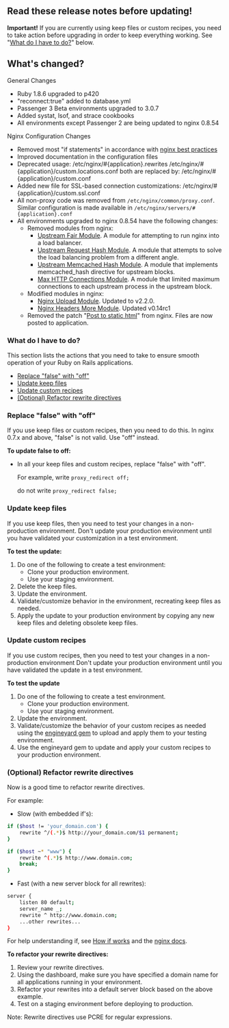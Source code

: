 ## Read these release notes before updating!

**Important!** If you are currently using keep files or custom recipes, you need to take action before upgrading in order to keep everything working. See "[What do I have to do?](http://docs.engineyard.com/appcloud_update_2011_05_24.html#what)" below.

## What's changed?

General Changes

* Ruby 1.8.6 upgraded to p420
* "reconnect:true" added to database.yml
* Passenger 3 Beta environments upgraded to 3.0.7
* Added systat, lsof, and strace cookbooks
* All environments except Passenger 2 are being updated to nginx 0.8.54

Nginx Configuration Changes

* Removed most "if statements" in accordance with [nginx best practices](http://wiki.nginx.org/IfIsEvil)
* Improved documentation in the configuration files
* Deprecated usage:
		/etc/nginx/#{application}.rewrites
    	/etc/nginx/#{application}/custom.locations.conf
  both are replaced by:
		/etc/nginx/#{application}/custom.conf
* Added new file for SSL-based connection customizations:
		/etc/nginx/#{application}/custom.ssl.conf
* All non-proxy code was removed from `/etc/nginx/common/proxy.conf`. Similar configuration is made available in `/etc/nginx/servers/#{application}.conf`
* All environments upgraded to nginx 0.8.54 have the following changes:
	* Removed modules from nginx:
		* [Upstream Fair Module](https://github.com/gnosek/nginx-upstream-fair). A module for attempting to run nginx into a load balancer.
		* [Upstream Request Hash Module](http://wiki.nginx.org/HttpUpstreamRequestHashModule). A module that attempts to solve the load balancing problem from a different angle.
		* [Upstream Memcached Hash Module](http://openhack.ru/nginx-patched/wiki/MemcachedHash). A module that implements memcached_hash directive for upstream blocks.
		* [Max HTTP Connections Module](https://github.com/ry/nginx-ey-balancer). A module that limited maximum connections to each upstream process in the upstream block.
	* Modified modules in nginx:
		* [Nginx Upload Module](https://github.com/vkholodkov/nginx-upload-module). Updated to v2.2.0.
		* [Nginx Headers More Module](https://github.com/agentzh/headers-more-nginx-module). Updated v0.14rc1
	* Removed the patch "[Post to static html](https://gist.github.com/47503/261f8e0a31ed4bb3ea03a9b6480bbea8f688d850)" from nginx. Files are now posted to application.

<h3><a id="what">What do I have to do?</a></h3>

This section lists the actions that you need to take to ensure smooth operation of your Ruby on Rails applications.

* [Replace "false" with "off"](http://docs.engineyard.com/appcloud_update_2011_05_24.html#false)
* [Update keep files](http://docs.engineyard.com/appcloud_update_2011_05_24.html#keep)
* [Update custom recipes](http://docs.engineyard.com/appcloud_update_2011_05_24.html#recipes)
* [(Optional) Refactor rewrite directives](http://docs.engineyard.com/appcloud_update_2011_05_24.html#optional)

<h3><a id="false">Replace "false" with "off"</a></h3>

If you use keep files or custom recipes, then you need to do this.
In nginx 0.7.x and above, "false" is not valid. Use "off" instead.

**To update false to off:**

* In all your keep files and custom recipes, replace "false" with "off".
	
	For example, write `proxy_redirect off;`
	
	do not write `proxy_redirect false;`

<h3><a id="keep">Update keep files</a></h3>

If you use keep files, then you need to test your changes in a non-production environment. Don't update your production environment until you have validated your customization in a test environment.

**To test the update:**

1. Do one of the following to create a test environment:
	* Clone your production environment.
	* Use your staging environment.
2. Delete the keep files.
3. Update the environment.
4. Validate/customize behavior in the environment, recreating keep files as needed.
5. Apply the update to your production environment by copying any new keep files and deleting obsolete keep files.

<h3><a id="recipes">Update custom recipes</a></h3>

If you use custom recipes, then you need to test your changes in a non-production environment Don't update your production environment until you have validated the update in a test environment.

**To test the update**

1. Do one of the following to create a test environment.
	* Clone your production environment.
	* Use your staging environment.
2. Update the environment.
3. Validate/customize the behavior of your custom recipes as needed using the [engineyard gem](https://github.com/engineyard/engineyard) to upload and apply them to your testing environment.
4. Use the engineyard gem to update and apply your custom recipes to your production environment.

<h3><a id="optional">(Optional) Refactor rewrite directives</a></h3>

Now is a good time to refactor rewrite directives.

For example:

* Slow (with embedded if's):

```bash
if ($host != 'your_domain.com') {
	rewrite ^/(.*)$ http://your_domain.com/$1 permanent;
}

if ($host ~* "www") {
	rewrite ^(.*)$ http://www.domain.com;
	break;
}
```
	
* Fast (with a new server block for all rewrites):

```bash	
server {
	listen 80 default;
	server_name _;
	rewrite ^ http://www.domain.com;
	...other rewrites...
}
```

For help understanding if, see [How if works](http://agentzh.blogspot.com/2011/03/how-nginx-location-if-works.html) and the [nginx docs](http://wiki.nginx.org/NginxHttpRewriteModule#if).

**To refactor your rewrite directives:**

1. Review your rewrite directives.
2. Using the dashboard, make sure you have specified a domain name for all applications running in your environment.
3. Refactor your rewrites into a default server block based on the above example.
4. Test on a staging environment before deploying to production.

Note: Rewrite directives use PCRE for regular expressions.